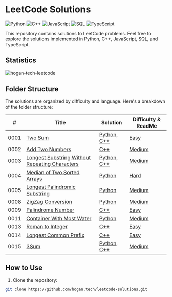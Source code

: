 # LeetCode Solutions

![Python](https://img.shields.io/badge/language-Python-blue.svg)
![C++](https://img.shields.io/badge/language-C++-orange.svg)
![JavaScript](https://img.shields.io/badge/language-JavaScript-yellow.svg)
![SQL](https://img.shields.io/badge/language-SQL-lightgrey.svg)
![TypeScript](https://img.shields.io/badge/language-TypeScript-blue.svg)


This repository contains solutions to LeetCode problems. 
Feel free to explore the solutions implemented in Python, C++, JavaScript, SQL, and TypeScript.

## Statistics

<img src="https://leetcard.jacoblin.cool/hogantech" alt="hogan-tech-leetcode" />

## Folder Structure

The solutions are organized by difficulty and language. Here's a breakdown of the folder structure:

| # | Title | Solution  | Difficulty & ReadMe |
|---| ----- | --------  | ---------- |
|0001|[Two Sum](https://leetcode.com/problems/two-sum/) | [Python](./0001-two-sum/0001-two-sum.py), [C++](./0001-two-sum/0001-two-sum.cpp)| [Easy](./0001-two-sum/README.md)|
|0002|[Add Two Numbers](https://leetcode.com/problems/add-two-numbers/) | [C++](./0002-add-two-numbers/0002-add-two-numbers.cpp)| [Medium](./0002-add-two-numbers/README.md) |
|0003|[Longest Substring Without Repeating Characters](https://leetcode.com/problems/longest-substring-without-repeating-characters/) | [Python](./0003-longest-substring-without-repeating-characters/0003-longest-substring-without-repeating-characters.py), [C++](./0003-longest-substring-without-repeating-characters/0003-longest-substring-without-repeating-characters.cpp)| [Medium](./0003-longest-substring-without-repeating-characters/README.md) |
|0004|[Median of Two Sorted Arrays](https://leetcode.com/problems/median-of-two-sorted-arrays/) | [Python](./0004-median-of-two-sorted-arrays/0004-median-of-two-sorted-arrays.py) | [Hard](./0004-median-of-two-sorted-arrays/README.md)|
|0005|[Longest Palindromic Substring](https://leetcode.com/problems/longest-palindromic-substring/) | [Python](./0005-longest-palindromic-substring/0005-longest-palindromic-substring.py) | [Medium](./0005-longest-palindromic-substring/README.md) |
|0008|[ZigZag Conversion](https://leetcode.com/problems/string-to-integer-atoi/) | [Python](./0008-string-to-integer-atoi/0008-string-to-integer-atoi.py) | [Medium](./0008-string-to-integer-atoi/README.md) |
|0009|[Palindrome Number](https://leetcode.com/problems/palindrome-number/) | [C++](./0009-palindrome-number/0009-palindrome-number.cpp) | [Easy](./0009-palindrome-number/README.md) |
|0011|[Container With Most Water](https://leetcode.com/problems/container-with-most-water/) | [Python](./0011-container-with-most-water/0011-container-with-most-water.py) | [Medium](./0011-container-with-most-water/README.md) |
|0013|[Roman to Integer](https://leetcode.com/problems/roman-to-integer/) | [C++](./0013-roman-to-integer/0013-roman-to-integer.cpp) | [Easy](./0013-roman-to-integer/README.md) |
|0014|[Longest Common Prefix](https://leetcode.com/problems/longest-common-prefix/) | [C++](./0014-longest-common-prefix/0014-longest-common-prefix.cpp) | [Easy](./0014-longest-common-prefix/README.md) |
|0015|[3Sum](https://leetcode.com/problems/3sum/) |[Python](./0015-3sum/0015-3sum.py), [C++](./0015-3sum/0015-3sum.cpp) | [Medium](./0015-3sum/README.md) |









## How to Use

1. Clone the repository:

```bash
git clone https://github.com/hogan.tech/leetcode-solutions.git
